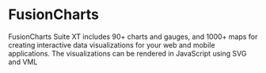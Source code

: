 # FusionCharts
FusionCharts Suite XT includes 90+ charts and gauges, and 1000+ maps for creating interactive data visualizations for your web and mobile applications. The visualizations can be rendered in JavaScript using SVG and VML
